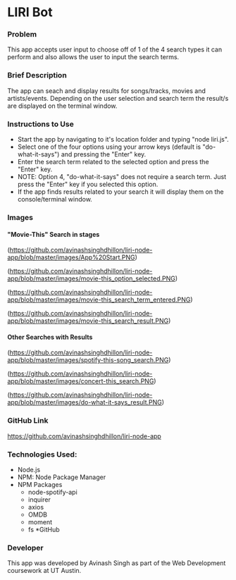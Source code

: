 # LIRI Bot

### Problem
This app accepts user input to choose off of 1 of the 4 search types it can perform and also allows the user to input the search terms.

### Brief Description
The app can seach and display results for songs/tracks, movies and artists/events. Depending on the user selection and search term the result/s are displayed on the terminal window.

### Instructions to Use
* Start the app by navigating to it's location folder and typing "node liri.js".
* Select one of the four options using your arrow keys (default is "do-what-it-says") and pressing the "Enter" key.
* Enter the search term related to the selected option and press the "Enter" key.
* NOTE: Option 4, "do-what-it-says" does not require a search term. Just press the "Enter" key if you selected this option.
* If the app finds results related to your search it will display them on the console/terminal window.

### Images

 #### "Movie-This" Search in stages
  (https://github.com/avinashsinghdhillon/liri-node-app/blob/master/images/App%20Start.PNG)

  (https://github.com/avinashsinghdhillon/liri-node-app/blob/master/images/movie-this_option_selected.PNG)

  (https://github.com/avinashsinghdhillon/liri-node-app/blob/master/images/movie-this_search_term_entered.PNG)

  (https://github.com/avinashsinghdhillon/liri-node-app/blob/master/images/movie-this_search_result.PNG)

#### Other Searches with Results
(https://github.com/avinashsinghdhillon/liri-node-app/blob/master/images/spotify-this-song_search.PNG)

(https://github.com/avinashsinghdhillon/liri-node-app/blob/master/images/concert-this_search.PNG)

(https://github.com/avinashsinghdhillon/liri-node-app/blob/master/images/do-what-it-says_result.PNG)

### GitHub Link
https://github.com/avinashsinghdhillon/liri-node-app

### Technologies Used:
* Node.js
* NPM: Node Package Manager
* NPM Packages
  * node-spotify-api
  * inquirer
  * axios
  * OMDB
  * moment
  * fs
*GitHub

### Developer
This app was developed by Avinash Singh as part of the Web Development coursework at UT Austin.
